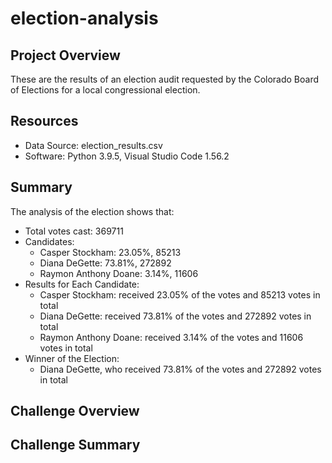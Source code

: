 # election-analysis

## Project Overview
These are the results of an election audit requested by the Colorado Board of Elections for a local congressional election.

## Resources
- Data Source: election_results.csv
- Software: Python 3.9.5, Visual Studio Code 1.56.2

## Summary
The analysis of the election shows that:

- Total votes cast: 369711
- Candidates:
  - Casper Stockham: 23.05%, 85213
  - Diana DeGette: 73.81%, 272892
  - Raymon Anthony Doane: 3.14%, 11606
- Results for Each Candidate:
  - Casper Stockham: received 23.05% of the votes and 85213 votes in total
  - Diana DeGette: received 73.81% of the votes and 272892 votes in total
  - Raymon Anthony Doane: received 3.14% of the votes and 11606 votes in total
- Winner of the Election:
  - Diana DeGette, who received 73.81% of the votes and 272892 votes in total

## Challenge Overview


## Challenge Summary

